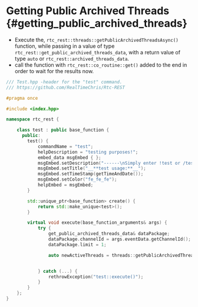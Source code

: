 Getting Public Archived Threads {#getting_public_archived_threads}
============
- Execute the, `rtc_rest::threads::getPublicArchivedThreadsAsync()` function, while passing in a value of type `rtc_rest::get_public_archived_threads_data`, with a return value of type `auto` or `rtc_rest::archived_threads_data`.
- call the function with `rtc_rest::co_routine::get()` added to the end in order to wait for the results now.

```cpp
/// Test.hpp -header for the "test" command.
/// https://github.com/RealTimeChris/Rtc-REST

#pragma once

#include <index.hpp>

namespace rtc_rest {

	class test : public base_function {
	  public:
		test() {
			commandName = "test";
			helpDescription = "testing purposes!";
			embed_data msgEmbed { };
			msgEmbed.setDescription("------\nSimply enter !test or /test!\n------");
			msgEmbed.setTitle("__**test usage:**__");
			msgEmbed.setTimeStamp(getTimeAndDate());
			msgEmbed.setColor("fe_fe_fe");
			helpEmbed = msgEmbed;
		}

		std::unique_ptr<base_function> create() {
			return std::make_unique<test>();
		}

		virtual void execute(base_function_arguments& args) {
			try {
				get_public_archived_threads_data& dataPackage;
				dataPackage.channelId = args.eventData.getChannelId();
				dataPackage.limit = 1;

				auto newActiveThreads = threads::getPublicArchivedThreadsAsync(dataPackage).get();


			} catch (...) {
				rethrowException("test::execute()");
			}
		}
	};
}
```
